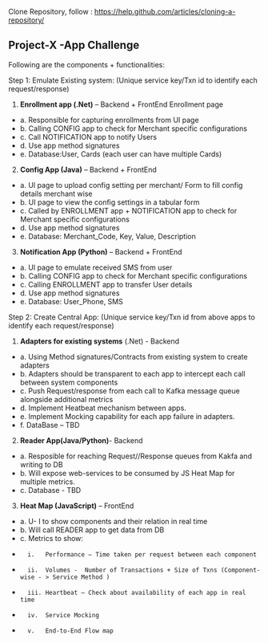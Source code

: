 Clone Repository, follow : https://help.github.com/articles/cloning-a-repository/

## Project-X -App Challenge

Following are the components + functionalities:

Step 1: Emulate Existing system:  (Unique service key/Txn id to identify each request/response)

1) **Enrollment app (.Net)** – Backend + FrontEnd Enrollment page
-  	a. Responsible for capturing enrollments from UI page
- 	b. Calling CONFIG app to check for Merchant specific configurations
- 	c. Call NOTIFICATION app to notify Users
- 	d. Use app method signatures
- 	e. Database:User, Cards (each user can have multiple Cards)

2) **Config App (Java)** – Backend + FrontEnd
-   a. UI page to upload config setting per merchant/ Form to fill config details merchant wise
- 	b. UI page to view the config settings in a tabular form
- 	c. Called by ENROLLMENT app +  NOTIFICATION app to check for Merchant specific configurations
- 	d. Use app method signatures
- 	e. Database: Merchant_Code, Key, Value, Description

3) **Notification App (Python)** – Backend + FrontEnd
-   a. UI page to emulate received SMS from user
- 	b. Calling CONFIG app to check for Merchant specific configurations
- 	c. Calling ENROLLMENT app to transfer User details
- 	d. Use app method signatures
- 	e. Database: User_Phone, SMS

Step 2: Create Central App: (Unique service key/Txn id from above apps to identify each request/response)

1) **Adapters for existing systems** (.Net) - Backend
-   a. Using Method signatures/Contracts from existing system to create adapters
- 	b. Adapters should be transparent to each app to intercept each call between system components
- 	c. Push Request/response from each call to Kafka message queue alongside additional metrics
- 	d. Implement Heatbeat mechanism between apps.
- 	e. Implement Mocking capability for each app failure in adapters.
- 	f. DataBase – TBD

2) **Reader App(Java/Python)**- Backend
-   a. Resposible for reaching Request//Response queues from Kakfa and writing to DB
-   b. Will expose web-services to be consumed by JS Heat Map for multiple metrics.
-   c. Database - TBD

3) **Heat Map (JavaScript)** – FrontEnd
-	a. U- I to show components and their relation in real time
- 	b. Will call READER app to get data from DB
- 	c. Metrics to show:
- 		i.   Performance – Time taken per request between each component
- 		ii.  Volumes -  Number of Transactions + Size of Txns (Component-wise - > Service Method )
- 		iii. Heartbeat – Check about availability of each app in real time
-   	iv.  Service Mocking
-   	v.   End-to-End Flow map

